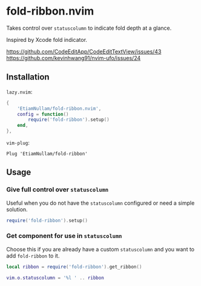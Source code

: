 # fold-ribbon.nvim

Takes control over `statuscolumn` to indicate fold depth at a glance.

Inspired by Xcode fold indicator.

https://github.com/CodeEditApp/CodeEditTextView/issues/43
https://github.com/kevinhwang91/nvim-ufo/issues/24

## Installation

`lazy.nvim`:

```lua
{
    'EtiamNullam/fold-ribbon.nvim',
    config = function()
        require('fold-ribbon').setup()
    end,
},
```

`vim-plug`:

```vim
Plug 'EtiamNullam/fold-ribbon'
```

## Usage

### Give full control over `statuscolumn`

Useful when you do not have the `statuscolumn` configured or need a simple solution.

```lua
require('fold-ribbon').setup()
```

### Get component for use in `statuscolumn`

Choose this if you are already have a custom `statuscolumn` and you want to add `fold-ribbon` to it.

```lua
local ribbon = require('fold-ribbon').get_ribbon()

vim.o.statuscolumn = '%l ' .. ribbon
```
